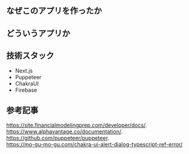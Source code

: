 ## なぜこのアプリを作ったか
## どういうアプリか
## 技術スタック
- Next.js
- Puppeteer
- ChakraUI
- Firebase
## 参考記事
https://site.financialmodelingprep.com/developer/docs/.  
https://www.alphavantage.co/documentation/.  
https://github.com/puppeteer/puppeteer.  
https://mo-gu-mo-gu.com/chakra-ui-alert-dialog-typescript-ref-error/
